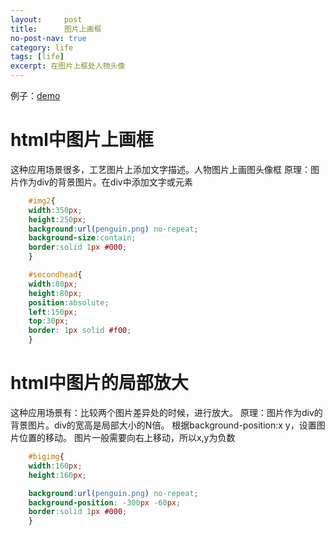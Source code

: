 ```yaml
---
layout:     post
title:      图片上画框
no-post-nav: true
category: life
tags: [life]
excerpt: 在图片上框处人物头像
---
```

例子：[demo](/assets/files/2018/penguin.html)
# html中图片上画框
这种应用场景很多，工艺图片上添加文字描述。人物图片上画图头像框
原理：图片作为div的背景图片。在div中添加文字或元素
```css
	#img2{
	width:350px;
	height:250px;
	background:url(penguin.png) no-repeat;
	background-size:contain;
	border:solid 1px #000;
	}

	#secondhead{
	width:80px;
	height:80px;
	position:absolute;
	left:150px;
	top:30px;
	border: 1px solid #f00;
	}
``` 
# html中图片的局部放大
这种应用场景有：比较两个图片差异处的时候，进行放大。
原理：图片作为div的背景图片。div的宽高是局部大小的N倍。
根据background-position:x y，设置图片位置的移动。
图片一般需要向右上移动，所以x,y为负数

```css
	#bigimg{
	width:160px;
	height:160px;

	background:url(penguin.png) no-repeat;
	background-position: -300px -60px;
	border:solid 1px #000;
	}
``` 

